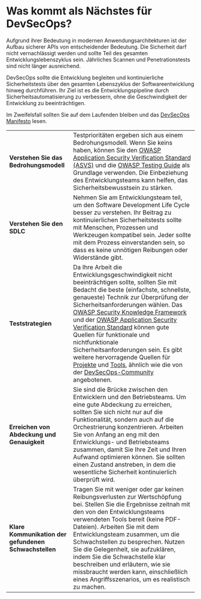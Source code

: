 Was kommt als Nächstes für DevSecOps?
=========================

Aufgrund ihrer Bedeutung in modernen Anwendungsarchitekturen ist der Aufbau sicherer
APIs von entscheidender Bedeutung. Die Sicherheit darf nicht vernachlässigt werden und sollte Teil des
gesamten Entwicklungslebenszyklus sein. Jährliches Scannen und Penetrationstests sind nicht länger ausreichend.

DevSecOps sollte die Entwicklung begleiten und kontinuierliche Sicherheitstests über den gesamten Lebenszyklus der Softwareentwicklung hinweg durchführen. Ihr Ziel ist es die Entwicklungspipeline durch Sicherheitsautomatisierung zu verbessern, ohne die
Geschwindigkeit der Entwicklung zu beeinträchtigen.

Im Zweifelsfall sollten Sie auf dem Laufenden bleiben und das [DevSecOps Manifesto][1] lesen.

| | |
|-|-|
| **Verstehen Sie das Bedrohungsmodell** | Testprioritäten ergeben sich aus einem Bedrohungsmodell. Wenn Sie keins haben, können Sie den [OWASP Application Security Verification Standard (ASVS)][2] und die [OWASP Testing Guide][3] als Grundlage verwenden. Die Einbeziehung des Entwicklungsteams kann helfen, das Sicherheitsbewusstsein zu stärken. |
|**Verstehen Sie den SDLC**| Nehmen Sie am Entwicklungsteam teil, um den Software Development Life Cycle besser zu verstehen. Ihr Beitrag zu kontinuierlichen Sicherheitstests sollte mit Menschen, Prozessen und Werkzeugen kompatibel sein. Jeder sollte mit dem Prozess einverstanden sein, so dass es keine unnötigen Reibungen oder Widerstände gibt. |
|**Teststrategien**| Da Ihre Arbeit die Entwicklungsgeschwindigkeit nicht beeinträchtigen sollte, sollten Sie mit Bedacht die beste (einfachste, schnellste, genaueste) Technik zur Überprüfung der Sicherheitsanforderungen wählen. Das [OWASP Security Knowledge Framework][4] und der [OWASP Application Security Verification Standard][5] können gute Quellen für funktionale und nichtfunktionale Sicherheitsanforderungen sein. Es gibt weitere hervorragende Quellen für [Projekte][6] und [Tools][7], ähnlich wie die von der [DevSecOps-Community][8] angebotenen. |
**Erreichen von Abdeckung und Genauigkeit** | Sie sind die Brücke zwischen den Entwicklern und den Betriebsteams. Um eine gute Abdeckung zu erreichen, sollten Sie sich nicht nur auf die Funktionalität, sondern auch auf die Orchestrierung konzentrieren. Arbeiten Sie von Anfang an eng mit den Entwicklungs- und Betriebsteams zusammen, damit Sie Ihre Zeit und Ihren Aufwand optimieren können. Sie sollten einen Zustand anstreben, in dem die wesentliche Sicherheit kontinuierlich überprüft wird. |
**Klare Kommunikation der gefundenen Schwachstellen** | Tragen Sie mit weniger oder gar keinen Reibungsverlusten zur Wertschöpfung bei. Stellen Sie die Ergebnisse zeitnah mit den von den Entwicklungsteams verwendeten Tools bereit (keine PDF-Dateien). Arbeiten Sie mit dem Entwicklungsteam zusammen, um die Schwachstellen zu besprechen. Nutzen Sie die Gelegenheit, sie aufzuklären, indem Sie die Schwachstelle klar beschreiben und erläutern, wie sie missbraucht werden kann, einschließlich eines Angriffsszenarios, um es realistisch zu machen. |

[1]: https://www.devsecops.org/
[2]: https://www.owasp.org/index.php/Category:OWASP_Application_Security_Verification_Standard_Project
[3]: https://www.owasp.org/index.php/OWASP_Testing_Project
[4]: https://www.owasp.org/index.php/OWASP_Security_Knowledge_Framework
[5]: https://www.owasp.org/index.php/Category:OWASP_Application_Security_Verification_Standard_Project
[6]: http://devsecops.github.io/
[7]: https://github.com/devsecops/awesome-devsecops
[8]: http://devsecops.org
